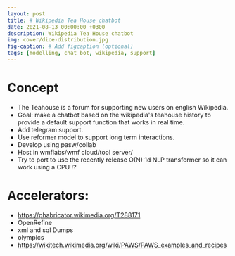 ```yaml
---
layout: post
title: # Wikipedia Tea House chatbot
date: 2021-08-13 00:00:00 +0300
description: Wikipedia Tea House chatbot
img: cover/dice-distribution.jpg 
fig-caption: # Add figcaption (optional)
tags: [modelling, chat bot, wikipedia, support] 
---
```


# Concept

- The Teahouse is a forum for supporting new users on english Wikipedia.
- Goal: make a chatbot based on the wikipedia's teahouse history to provide a default support function that works in real time.
- Add telegram support.
- Use reformer model to support long term interactions.
- Develop using pasw/collab 
- Host in wmflabs/wmf cloud/tool server/
- Try to port to use the recently release O(N) 1d NLP transformer so it can work using a CPU !?



# Accelerators:

- https://phabricator.wikimedia.org/T288171
- OpenRefine
- xml and sql Dumps
- olympics 
- https://wikitech.wikimedia.org/wiki/PAWS/PAWS_examples_and_recipes
